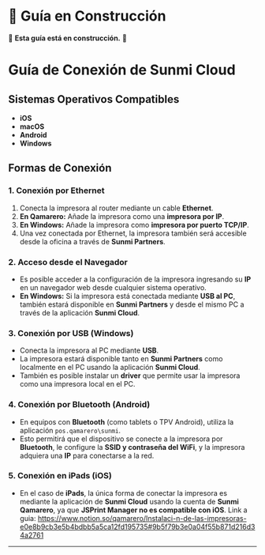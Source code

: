 # 📌 Guía en Construcción

🚧 **Esta guía está en construcción.** 🚧

# Guía de Conexión de Sunmi Cloud 

## Sistemas Operativos Compatibles
- **iOS**
- **macOS**
- **Android**
- **Windows**

## Formas de Conexión

### 1. Conexión por Ethernet
1. Conecta la impresora al router mediante un cable **Ethernet**.
2. **En Qamarero:** Añade la impresora como una **impresora por IP**.
3. **En Windows:** Añade la impresora como **impresora por puerto TCP/IP**.
4. Una vez conectada por Ethernet, la impresora también será accesible desde la oficina a través de **Sunmi Partners**.

### 2. Acceso desde el Navegador
- Es posible acceder a la configuración de la impresora ingresando su **IP** en un navegador web desde cualquier sistema operativo.
- **En Windows:** Si la impresora está conectada mediante **USB al PC**, también estará disponible en **Sunmi Partners** y desde el mismo PC a través de la aplicación **Sunmi Cloud**.

### 3. Conexión por USB (Windows)
- Conecta la impresora al PC mediante **USB**.
- La impresora estará disponible tanto en **Sunmi Partners** como localmente en el PC usando la aplicación **Sunmi Cloud**.
- También es posible instalar un **driver** que permite usar la impresora como una impresora local en el PC.

### 4. Conexión por Bluetooth (Android)
- En equipos con **Bluetooth** (como tablets o TPV Android), utiliza la aplicación `pos.qamarero\sunmi`.
- Esto permitirá que el dispositivo se conecte a la impresora por **Bluetooth**, le configure la **SSID y contraseña del WiFi**, y la impresora adquiera una **IP** para conectarse a la red.

### 5. Conexión en iPads (iOS)
- En el caso de **iPads**, la única forma de conectar la impresora es mediante la aplicación de **Sunmi Cloud** usando la cuenta de **Sunmi Qamarero**, ya que **JSPrint Manager no es compatible con iOS**.
Link a guia: https://www.notion.so/qamarero/Instalaci-n-de-las-impresoras-e0e8b9cb3e5b4bdbb5a5ca12fd195735#9b5f79b3e0a04f55b871d216d34a2761
---

